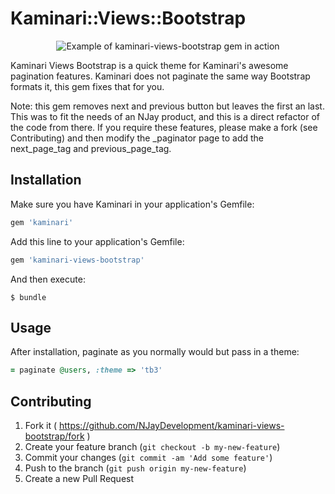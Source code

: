 # Kaminari::Views::Bootstrap
<p align="center">
  <img src="http://i.imgur.com/1zuWncL.png" alt="Example of kaminari-views-bootstrap gem in action"/>
</p>

Kaminari Views Bootstrap is a quick theme for Kaminari's awesome pagination features.
Kaminari does not paginate the same way Bootstrap formats it, this gem fixes that for you.

Note: this gem removes next and previous button but leaves the first an last. This was to fit the needs of an NJay product, and this is a direct refactor of the code from there.
If you require these features, please make a fork (see Contributing) and then modify the _paginator page to add the next_page_tag and previous_page_tag. 

## Installation
Make sure you have Kaminari in your application's Gemfile:
```ruby
gem 'kaminari'
```

Add this line to your application's Gemfile:

```ruby
gem 'kaminari-views-bootstrap'
```

And then execute:

    $ bundle

## Usage

After installation, paginate as you normally would but pass in a theme:
```ruby
= paginate @users, :theme => 'tb3'
```

## Contributing

1. Fork it ( https://github.com/NJayDevelopment/kaminari-views-bootstrap/fork )
2. Create your feature branch (`git checkout -b my-new-feature`)
3. Commit your changes (`git commit -am 'Add some feature'`)
4. Push to the branch (`git push origin my-new-feature`)
5. Create a new Pull Request

